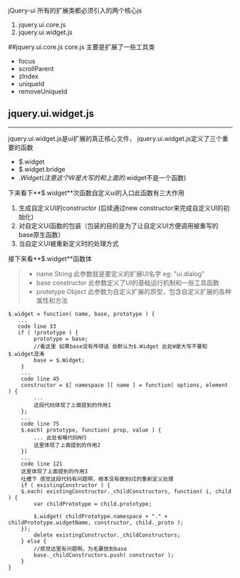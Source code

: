 jQuery-ui 所有的扩展类都必须引入的两个核心js

1. jquery.ui.core.js
2. jquery.ui.widget.js

##jquery.ui.core.js
core.js 主要是扩展了一些工具类

* focus  
* scrollParent
* zIndex
* uniqueId
* removeUniqueId

## jquery.ui.widget.js
---
jquery.ui.widget.js是ui扩展的真正核心文件，
jquery.ui.widget.js定义了三个重要的函数

* $.widget
* $.widget.bridge
* $.Widget(注意这个W是大写的和上面的$.widget不是一个函数)
 
下来看下**$.widget**次函数自定义ui的入口此函数有三大作用

1. 生成自定义UI的constructor (后续通过new constructor来完成自定义UI的初始化)
2. 对自定义UI函数的包装（包装的目的是为了让自定义UI方便调用被重写的base原生函数）
3. 当自定义UI被重新定义时的处理方式

接下来看**$.widget**函数体

>  * name String 此参数就是要定义的扩展UI名字 eg: "ui.dialog"
>  * base constructor 此参数定义了UI的基础运行机制和一些工具函数
>  * prototype Object 此参数为自定义扩展的原型，包含自定义扩展的各种属性和方法

    $.widget = function( name, base, prototype ) { 
       ...
       code line 33
       if ( !prototype ) {
            prototype = base;
            //看这里 如果base没有传得话 会默认为$.Widget 此处W是大写不要和$.widget混淆
		    base = $.Widget;
	    }
        ...
        code line 45
        constructor = $[ namespace ][ name ] = function( options, element ) {
    		...
            这段代码体现了上面提到的作用1
    	};
        ...
        code line 75
        $.each( prototype, function( prop, value ) {
            ... 此处省略代码N行
            这里体现了上面提到的作用2
        })
        ...
        code line 121
        这里体现了上面提到的作用3
        吐槽下 感觉这段代码有问题啊，根本没有做到UI的重新定义处理
        if ( existingConstructor ) {
    	$.each( existingConstructor._childConstructors, function( i, child ) {
			var childPrototype = child.prototype;
            
			$.widget( childPrototype.namespace + "." + childPrototype.widgetName, constructor, child._proto );
		});
    		delete existingConstructor._childConstructors;
    	} else {
            //感觉这里有问题啊。为毛要放到base
    		base._childConstructors.push( constructor );
    	}
    }
    
 
    
    
    
    
    
    
    
    
    
    
    
    
    
    
    
    
    
    
    
    
    
    
    
    
    
    
    
    
    
    
    
    
    
    
